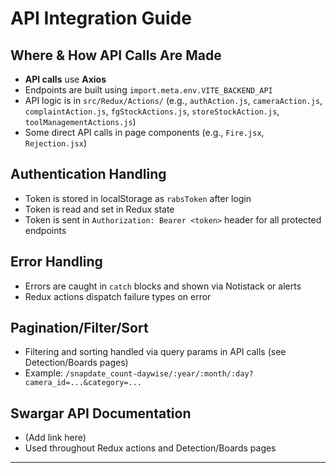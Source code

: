 # API Integration Guide

## Where & How API Calls Are Made
- **API calls** use **Axios**
- Endpoints are built using `import.meta.env.VITE_BACKEND_API`
- API logic is in `src/Redux/Actions/` (e.g., `authAction.js`, `cameraAction.js`, `complaintAction.js`, `fgStockActions.js`, `storeStockAction.js`, `toolManagementActions.js`)
- Some direct API calls in page components (e.g., `Fire.jsx`, `Rejection.jsx`)

## Authentication Handling
- Token is stored in localStorage as `rabsToken` after login
- Token is read and set in Redux state
- Token is sent in `Authorization: Bearer <token>` header for all protected endpoints

## Error Handling
- Errors are caught in `catch` blocks and shown via Notistack or alerts
- Redux actions dispatch failure types on error

## Pagination/Filter/Sort
- Filtering and sorting handled via query params in API calls (see Detection/Boards pages)
- Example: `/snapdate_count-daywise/:year/:month/:day?camera_id=...&category=...`

## Swargar API Documentation
- (Add link here)
- Used throughout Redux actions and Detection/Boards pages

---
